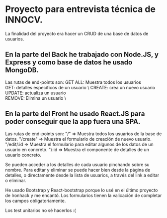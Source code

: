 
# Proyecto para entrevista técnica de INNOCV.

La finalidad del proyecto era hacer un CRUD de una base de datos de usuarios.

## En la parte del Back he trabajado con Node.JS, y Express y como base de datos he usado MongoDB.

Las rutas de end-points son:
GET ALL: Muestra todos los usuarios \
GET: detalles específicos de un usuario \ 
CREATE: crea un nuevo usuario UPDATE: actualiza un usuario \
REMOVE: Elimina un usuario \

## En la parte del Front he usado React.JS para poder conseguir que la app fuera una SPA.
Las rutas de end-points son: 
"/" => Muestra todos los usuarios de la base de datos.
"/create" => Muestra el formulario de creación de nuevo usuario. 
"/edit/:id => Muestra el formulario para editar algunos de los datos de un usuario en concreto.
"/:id => Muestra el componente de detalles de un usuario concreto.

Se pueden acceder a los detalles de cada usuario pinchando sobre su nombre. Para editar y eliminar se puede hacer bien desde la página de detalles, o directamente desde la lista de usuarios, a través del link a editar o eliminar.

He usado Bootstrap y React-bootstrap porque lo usé en el último proyecto de Ironhack y me encantó. 
Los formularios tienen la valicación de completar los campos obligatoriamente. 

Los test unitarios no sé hacerlos :(
